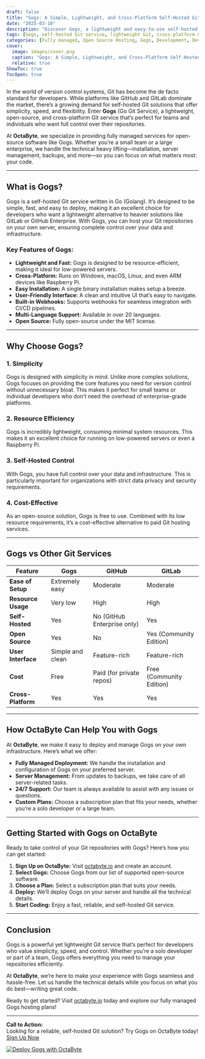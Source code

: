 ```yaml
---
draft: false
title: "Gogs: A Simple, Lightweight, and Cross-Platform Self-Hosted Git Service"
date: "2025-03-10"
description: "Discover Gogs, a lightweight and easy-to-use self-hosted Git service that simplifies version control for developers. Learn why Gogs is a top choice for teams looking for a fast, efficient, and cross-platform Git solution."
tags: [Gogs, self-hosted Git service, lightweight Git, cross-platform Git, Gogs vs GitHub, Gogs vs GitLab, open source Git, managed Git hosting, OctaByte, open source software hosting]
categories: [Fully managed, Open Source Hosting, Gogs, Development, Dev Tools]
cover:
  image: images/cover.png
  caption: "Gogs: A Simple, Lightweight, and Cross-Platform Self-Hosted Git Service"
  relative: true
ShowToc: true
TocOpen: true
---
```



In the world of version control systems, Git has become the de facto standard for developers. While platforms like GitHub and GitLab dominate the market, there’s a growing demand for self-hosted Git solutions that offer simplicity, speed, and flexibility. Enter **Gogs** (Go Git Service), a lightweight, open-source, and cross-platform Git service that’s perfect for teams and individuals who want full control over their repositories.

At **OctaByte**, we specialize in providing fully managed services for open-source software like Gogs. Whether you’re a small team or a large enterprise, we handle the technical heavy lifting—installation, server management, backups, and more—so you can focus on what matters most: your code.

---

## What is Gogs?

Gogs is a self-hosted Git service written in Go (Golang). It’s designed to be simple, fast, and easy to deploy, making it an excellent choice for developers who want a lightweight alternative to heavier solutions like GitLab or GitHub Enterprise. With Gogs, you can host your Git repositories on your own server, ensuring complete control over your data and infrastructure.

### Key Features of Gogs:
- **Lightweight and Fast:** Gogs is designed to be resource-efficient, making it ideal for low-powered servers.
- **Cross-Platform:** Runs on Windows, macOS, Linux, and even ARM devices like Raspberry Pi.
- **Easy Installation:** A single binary installation makes setup a breeze.
- **User-Friendly Interface:** A clean and intuitive UI that’s easy to navigate.
- **Built-in Webhooks:** Supports webhooks for seamless integration with CI/CD pipelines.
- **Multi-Language Support:** Available in over 20 languages.
- **Open Source:** Fully open-source under the MIT license.

---

## Why Choose Gogs?

### 1. **Simplicity**
Gogs is designed with simplicity in mind. Unlike more complex solutions, Gogs focuses on providing the core features you need for version control without unnecessary bloat. This makes it perfect for small teams or individual developers who don’t need the overhead of enterprise-grade platforms.

### 2. **Resource Efficiency**
Gogs is incredibly lightweight, consuming minimal system resources. This makes it an excellent choice for running on low-powered servers or even a Raspberry Pi.

### 3. **Self-Hosted Control**
With Gogs, you have full control over your data and infrastructure. This is particularly important for organizations with strict data privacy and security requirements.

### 4. **Cost-Effective**
As an open-source solution, Gogs is free to use. Combined with its low resource requirements, it’s a cost-effective alternative to paid Git hosting services.

---

## Gogs vs Other Git Services

| Feature                | Gogs                          | GitHub                        | GitLab                        |
|------------------------|-------------------------------|-------------------------------|-------------------------------|
| **Ease of Setup**      | Extremely easy                | Moderate                      | Moderate                      |
| **Resource Usage**     | Very low                      | High                          | High                          |
| **Self-Hosted**        | Yes                           | No (GitHub Enterprise only)   | Yes                           |
| **Open Source**        | Yes                           | No                            | Yes (Community Edition)       |
| **User Interface**     | Simple and clean              | Feature-rich                  | Feature-rich                  |
| **Cost**               | Free                          | Paid (for private repos)      | Free (Community Edition)      |
| **Cross-Platform**     | Yes                           | Yes                           | Yes                           |

---

## How OctaByte Can Help You with Gogs

At **OctaByte**, we make it easy to deploy and manage Gogs on your own infrastructure. Here’s what we offer:

- **Fully Managed Deployment:** We handle the installation and configuration of Gogs on your preferred server.
- **Server Management:** From updates to backups, we take care of all server-related tasks.
- **24/7 Support:** Our team is always available to assist with any issues or questions.
- **Custom Plans:** Choose a subscription plan that fits your needs, whether you’re a solo developer or a large team.

---

## Getting Started with Gogs on OctaByte

Ready to take control of your Git repositories with Gogs? Here’s how you can get started:

1. **Sign Up on OctaByte:** Visit [octabyte.io](https://octabyte.io) and create an account.
2. **Select Gogs:** Choose Gogs from our list of supported open-source software.
3. **Choose a Plan:** Select a subscription plan that suits your needs.
4. **Deploy:** We’ll deploy Gogs on your server and handle all the technical details.
5. **Start Coding:** Enjoy a fast, reliable, and self-hosted Git service.

---

## Conclusion

Gogs is a powerful yet lightweight Git service that’s perfect for developers who value simplicity, speed, and control. Whether you’re a solo developer or part of a team, Gogs offers everything you need to manage your repositories efficiently.

At **OctaByte**, we’re here to make your experience with Gogs seamless and hassle-free. Let us handle the technical details while you focus on what you do best—writing great code.

Ready to get started? Visit [octabyte.io](https://octabyte.io) today and explore our fully managed Gogs hosting plans!

---

**Call to Action:**  
Looking for a reliable, self-hosted Git solution? Try Gogs on OctaByte today! [Sign Up Now](https://octabyte.io)

[![Deploy Gogs with OctaByte](/images/deploy-on-octabyte.png)](https://octabyte.io/fully-managed-open-source-services/development/dev-tools/gogs)